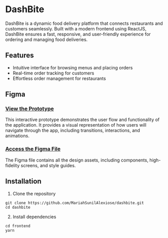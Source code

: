 # DashBite

DashBite is a dynamic food delivery platform that connects restaurants and customers seamlessly. Built with a modern frontend using ReactJS, DashBite ensures a fast, responsive, and user-friendly experience for ordering and managing food deliveries.

## Features

- Intuitive interface for browsing menus and placing orders
- Real-time order tracking for customers
- Effortless order management for restaurants

## Figma

### [View the Prototype](https://www.figma.com/proto/ePJKy9WwFZHbdFNJD9kmaT/DashBite?node-id=6602-342&p=f&t=yZMku9DK7BFCsvJf-0&scaling=scale-down&content-scaling=responsive&page-id=4475%3A14&starting-point-node-id=6602%3A342)

This interactive prototype demonstrates the user flow and functionality of the application. It provides a visual representation of how users will navigate through the app, including transitions, interactions, and animations.

### [Access the Figma File](https://www.figma.com/design/ePJKy9WwFZHbdFNJD9kmaT/DashBite?m=auto&t=YnHTghYS1eQgZqYz-1)

The Figma file contains all the design assets, including components, high-fidelity screens, and style guides.

## Installation

1. Clone the repository

```
git clone https://github.com/MariahSunilAlexiose/dashbite.git
cd dashbite
```

2. Install dependencies

```
cd frontend
yarn
```
